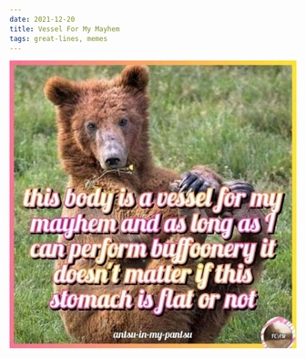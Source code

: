 ```yaml
---
date: 2021-12-20
title: Vessel For My Mayhem
tags: great-lines, memes
---
```



![vessel](https://raw.githubusercontent.com/muneer78/muneer78.github.io/master/images/bodyvessel.jpg)



